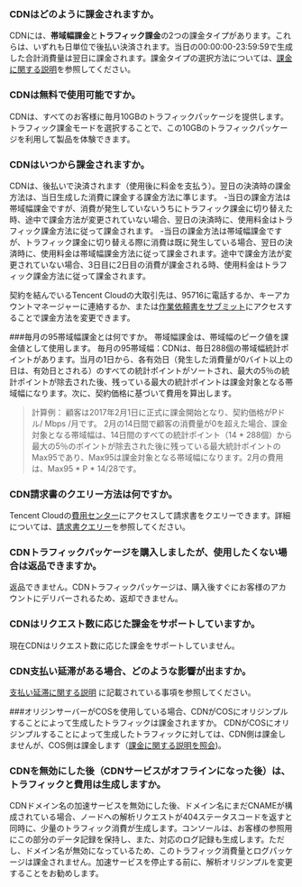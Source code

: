 ### CDNはどのように課金されますか。
CDNには、**帯域幅課金**と**トラフィック課金**の2つの課金タイプがあります。これらは、いずれも日単位で後払い決済されます。当日の00:00:00-23:59:59で生成した合計消費量は翌日に課金されます。課金タイプの選択方法については、[課金に関する説明](https://intl.cloud.tencent.com/document/product/228/2949)を参照してください。

### CDNは無料で使用可能ですか。
CDNは、すべてのお客様に毎月10GBのトラフィックパッケージを提供します。トラフィック課金モードを選択することで、この10GBのトラフィックパッケージを利用して製品を体験できます。

### CDNはいつから課金されますか。
CDNは、後払いで決済されます（使用後に料金を支払う）。翌日の決済時の課金方法は、当日生成した消費に課金する課金方法に準じます。
-当日の課金方法は帯域幅課金ですが、消費が発生していないうちにトラフィック課金に切り替えた時、途中で課金方法が変更されていない場合、翌日の決済時に、使用料金はトラフィック課金方法に従って課金されます。
-当日の課金方法は帯域幅課金ですが、トラフィック課金に切り替える際に消費は既に発生している場合、翌日の決済時に、使用料金は帯域幅課金方法に従って課金されます。途中で課金方法が変更されていない場合、3日目に2日目の消費が課金される時、使用料金はトラフィック課金方法に従って課金されます。

契約を結んでいるTencent Cloudの大取引先は、95716に電話するか、キーアカウントマネージャーに連絡するか、または[作業依頼書をサブミット](https://console.cloud.tencent.com/workorder/category)にアクセスすることで課金方法を変更できます。

###毎月の95帯域幅課金とは何ですか。
帯域幅課金は、帯域幅のピーク値を課金値として使用します。
毎月の95帯域幅：CDNは、毎日288個の帯域幅統計ポイントがあります。当月の1日から、各有効日（発生した消費量が0バイト以上の日は、有効日とされる）のすべての統計ポイントがソートされ、最大の5％の統計ポイントが除去された後、残っている最大の統計ポイントは課金対象となる帯域幅になります。次に、契約価格に基づいて費用を算出します。
>計算例：
>顧客は2017年2月1日に正式に課金開始となり、契約価格がPドル/ Mbps /月です。
> 2月の14日間で顧客の消費量が0を超えた場合、課金対象となる帯域幅は、14日間のすべての統計ポイント（14 * 288個）から最大の5％のポイントが除去された後に残っている最大統計ポイントのMax95であり、Max95は課金対象となる帯域幅になります。2月の費用は、Max95 * P * 14/28です。

### CDN請求書のクエリー方法は何ですか。
Tencent Cloudの[費用センター](https://console.cloud.tencent.com/account)にアクセスして請求書をクエリーできます。詳細については、[請求書クエリー](https://intl.cloud.tencent.com/document/product/228/6071)を参照してください。

### CDNトラフィックパッケージを購入しましたが、使用したくない場合は返品できますか。
返品できません。CDNトラフィックパッケージは、購入後すぐにお客様のアカウントにデリバーされるため、返却できません。



### CDNはリクエスト数に応じた課金をサポートしていますか。
現在CDNはリクエスト数に応じた課金をサポートしていません。

### CDN支払い延滞がある場合、どのような影響が出ますか。
[支払い延滞に関する説明](https://intl.cloud.tencent.com/document/product/228/2954) に記載されている事項を参照してください。

###オリジンサーバーがCOSを使用している場合、CDNがCOSにオリジンプルすることによって生成したトラフィックは課金されますか。
CDNがCOSにオリジンプルすることによって生成したトラフィックに対しては、CDN側は課金しませんが、COS側は課金します（[課金に関する説明を照会](https://intl.cloud.tencent.com/document/product/436/16871))。

### CDNを無効にした後（CDNサービスがオフラインになった後）は、トラフィックと費用は生成しますか。
CDNドメイン名の加速サービスを無効にした後、ドメイン名にまだCNAMEが構成されている場合、ノードへの解析リクエストが404ステータスコードを返すと同時に、少量のトラフィック消費が生成します。コンソールは、お客様の参照用にこの部分のデータ記録を保持し、また、対応のログ記録も生成します。ただし、ドメイン名が無効になっているため、このトラフィック消費量とログパッケージは課金されません。加速サービスを停止する前に、解析オリジンプルを変更することをお勧めします。
